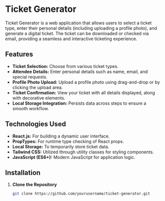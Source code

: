 # Ticket Generator

Ticket Generator is a web application that allows users to select a ticket type, enter their personal details (including uploading a profile photo), and generate a digital ticket. The ticket can be downloaded or checked via email, providing a seamless and interactive ticketing experience.

## Features

- **Ticket Selection:** Choose from various ticket types.
- **Attendee Details:** Enter personal details such as name, email, and special requests.
- **Profile Photo Upload:** Upload a profile photo using drag-and-drop or by clicking the upload area.
- **Ticket Confirmation:** View your ticket with all details displayed, along with decorative elements.
- **Local Storage Integration:** Persists data across steps to ensure a smooth workflow.

## Technologies Used

- **React.js:** For building a dynamic user interface.
- **PropTypes:** For runtime type checking of React props.
- **Local Storage:** To temporarily store ticket data.
- **Tailwind CSS:** Utilized through utility classes for styling components.
- **JavaScript (ES6+):** Modern JavaScript for application logic.

## Installation

1. **Clone the Repository**

   ```bash
   git clone https://github.com/yourusername/ticket-generator.git
